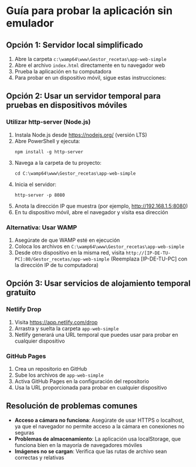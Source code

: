 # Guía para probar la aplicación sin emulador

## Opción 1: Servidor local simplificado

1. Abre la carpeta `c:\wamp64\www\Gestor_recetas\app-web-simple`
2. Abre el archivo `index.html` directamente en tu navegador web
3. Prueba la aplicación en tu computadora
4. Para probar en un dispositivo móvil, sigue estas instrucciones:

## Opción 2: Usar un servidor temporal para pruebas en dispositivos móviles

### Utilizar http-server (Node.js)

1. Instala Node.js desde https://nodejs.org/ (versión LTS)
2. Abre PowerShell y ejecuta:
   ```
   npm install -g http-server
   ```
3. Navega a la carpeta de tu proyecto:
   ```
   cd C:\wamp64\www\Gestor_recetas\app-web-simple
   ```
4. Inicia el servidor:
   ```
   http-server -p 8080
   ```
5. Anota la dirección IP que muestra (por ejemplo, http://192.168.1.5:8080)
6. En tu dispositivo móvil, abre el navegador y visita esa dirección

### Alternativa: Usar WAMP

1. Asegúrate de que WAMP esté en ejecución
2. Coloca los archivos en `C:\wamp64\www\Gestor_recetas\app-web-simple`
3. Desde otro dispositivo en la misma red, visita `http://[IP-DE-TU-PC]:80/Gestor_recetas/app-web-simple`
   (Reemplaza [IP-DE-TU-PC] con la dirección IP de tu computadora)

## Opción 3: Usar servicios de alojamiento temporal gratuito

### Netlify Drop

1. Visita https://app.netlify.com/drop
2. Arrastra y suelta la carpeta `app-web-simple`
3. Netlify generará una URL temporal que puedes usar para probar en cualquier dispositivo

### GitHub Pages

1. Crea un repositorio en GitHub
2. Sube los archivos de `app-web-simple` 
3. Activa GitHub Pages en la configuración del repositorio
4. Usa la URL proporcionada para probar en cualquier dispositivo

## Resolución de problemas comunes

- **Acceso a cámara no funciona**: Asegúrate de usar HTTPS o localhost, ya que el navegador no permite acceso a la cámara en conexiones no seguras
- **Problemas de almacenamiento**: La aplicación usa localStorage, que funciona bien en la mayoría de navegadores móviles
- **Imágenes no se cargan**: Verifica que las rutas de archivo sean correctas y relativas